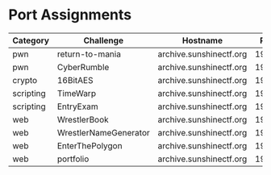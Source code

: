 Port Assignments
=====

| Category  | Challenge             | Hostname                | Port  |
|-----------|-----------------------|-------------------------|-------|
| pwn       | return-to-mania       | archive.sunshinectf.org | 19001 |
| pwn       | CyberRumble           | archive.sunshinectf.org | 19002 |
| crypto    | 16BitAES              | archive.sunshinectf.org | 19003 |
| scripting | TimeWarp              | archive.sunshinectf.org | 19004 |
| scripting | EntryExam             | archive.sunshinectf.org | 19005 |
| web       | WrestlerBook          | archive.sunshinectf.org | 19006 |
| web       | WrestlerNameGenerator | archive.sunshinectf.org | 19007 |
| web       | EnterThePolygon       | archive.sunshinectf.org | 19008 |
| web       | portfolio             | archive.sunshinectf.org | 19009 |
